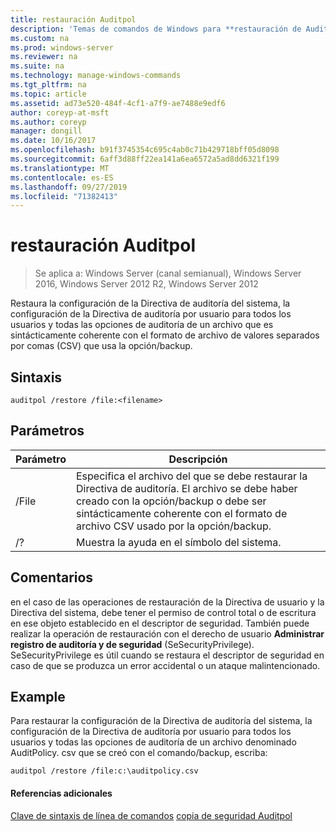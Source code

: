 ```yaml
---
title: restauración Auditpol
description: 'Temas de comandos de Windows para **restauración de Auditpol** : restaura la configuración de la Directiva de auditoría del sistema, la configuración de directiva de auditoría por usuario para todos los usuarios y todas las opciones de auditoría de un archivo que es sintácticamente coherente con el formato de archivo de valores separados por comas (CSV). usado por la opción/backup.'
ms.custom: na
ms.prod: windows-server
ms.reviewer: na
ms.suite: na
ms.technology: manage-windows-commands
ms.tgt_pltfrm: na
ms.topic: article
ms.assetid: ad73e520-484f-4cf1-a7f9-ae7488e9edf6
author: coreyp-at-msft
ms.author: coreyp
manager: dongill
ms.date: 10/16/2017
ms.openlocfilehash: b91f3745354c695c4ab0c71b429718bff05d8098
ms.sourcegitcommit: 6aff3d88ff22ea141a6ea6572a5ad8dd6321f199
ms.translationtype: MT
ms.contentlocale: es-ES
ms.lasthandoff: 09/27/2019
ms.locfileid: "71382413"
---
```

# <a name="auditpol-restore"></a>restauración Auditpol

>Se aplica a: Windows Server (canal semianual), Windows Server 2016, Windows Server 2012 R2, Windows Server 2012

Restaura la configuración de la Directiva de auditoría del sistema, la configuración de la Directiva de auditoría por usuario para todos los usuarios y todas las opciones de auditoría de un archivo que es sintácticamente coherente con el formato de archivo de valores separados por comas (CSV) que usa la opción/backup.

## <a name="syntax"></a>Sintaxis
```
auditpol /restore /file:<filename>
```
## <a name="parameters"></a>Parámetros
|Parámetro|Descripción|
|-------|--------|
|/File|Especifica el archivo del que se debe restaurar la Directiva de auditoría. El archivo se debe haber creado con la opción/backup o debe ser sintácticamente coherente con el formato de archivo CSV usado por la opción/backup.|
|/?|Muestra la ayuda en el símbolo del sistema.|
## <a name="remarks"></a>Comentarios
en el caso de las operaciones de restauración de la Directiva de usuario y la Directiva del sistema, debe tener el permiso de control total o de escritura en ese objeto establecido en el descriptor de seguridad. También puede realizar la operación de restauración con el derecho de usuario **Administrar registro de auditoría y de seguridad** (SeSecurityPrivilege). SeSecurityPrivilege es útil cuando se restaura el descriptor de seguridad en caso de que se produzca un error accidental o un ataque malintencionado.
## <a name="BKMK_examples"></a>Example
Para restaurar la configuración de la Directiva de auditoría del sistema, la configuración de la Directiva de auditoría por usuario para todos los usuarios y todas las opciones de auditoría de un archivo denominado AuditPolicy. csv que se creó con el comando/backup, escriba:
```
auditpol /restore /file:c:\auditpolicy.csv
```
#### <a name="additional-references"></a>Referencias adicionales
[Clave de sintaxis de línea de comandos](command-line-syntax-key.md)
[copia de seguridad Auditpol](auditpol-backup.md)
